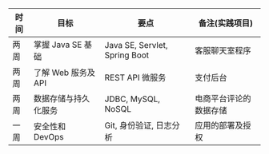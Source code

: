 

| 时间 | 目标 | 要点 | 备注(实践项目) |
| ---- | ---- | ---- | -------------- |
| 两周| 掌握 Java SE 基础 |Java SE, Servlet, Spring Boot | 客服聊天室程序 |
| 两周| 了解 Web 服务及 API |REST API 微服务 | 支付后台 |
| 两周| 数据存储与持久化服务 |JDBC, MySQL, NoSQL | 电商平台评论的数据存储 |
| 一周| 安全性和 DevOps | Git, 身份验证, 日志分析 | 应用的部署及授权 |


